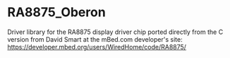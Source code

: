 # RA8875_Oberon
Driver library for the RA8875 display driver chip ported directly from the C version from David Smart at the mBed.com developer's site: 
https://developer.mbed.org/users/WiredHome/code/RA8875/
